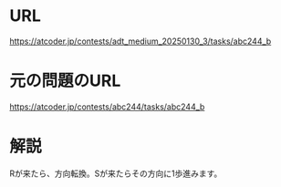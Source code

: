 # URL
https://atcoder.jp/contests/adt_medium_20250130_3/tasks/abc244_b

# 元の問題のURL
https://atcoder.jp/contests/abc244/tasks/abc244_b

# 解説
Rが来たら、方向転換。Sが来たらその方向に1歩進みます。
